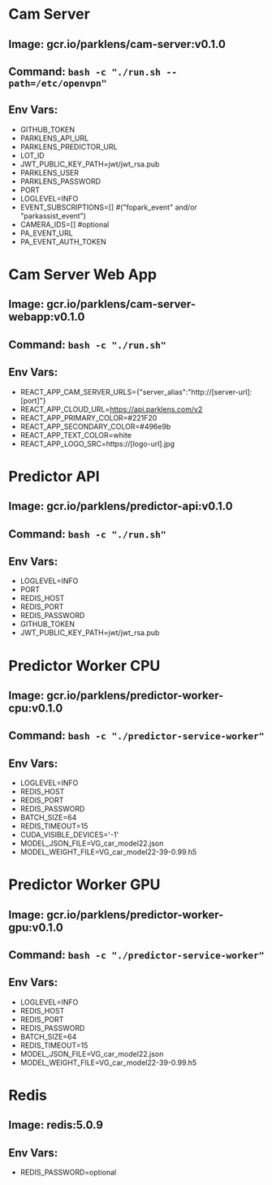 # Cam Server
## Image: gcr.io/parklens/cam-server:v0.1.0
## Command: `bash -c "./run.sh --path=/etc/openvpn"`
## Env Vars:
- GITHUB_TOKEN
- PARKLENS_API_URL
- PARKLENS_PREDICTOR_URL
- LOT_ID
- JWT_PUBLIC_KEY_PATH=jwt/jwt_rsa.pub
- PARKLENS_USER
- PARKLENS_PASSWORD
- PORT
- LOGLEVEL=INFO
- EVENT_SUBSCRIPTIONS=[] #("fopark_event" and/or "parkassist_event")
- CAMERA_IDS=[] #optional
- PA_EVENT_URL
- PA_EVENT_AUTH_TOKEN

# Cam Server Web App
## Image: gcr.io/parklens/cam-server-webapp:v0.1.0
## Command: `bash -c "./run.sh"`
## Env Vars:
- REACT_APP_CAM_SERVER_URLS={"server_alias":"http://[server-url]:[port]"}
- REACT_APP_CLOUD_URL=https://api.parklens.com/v2
- REACT_APP_PRIMARY_COLOR=#221F20
- REACT_APP_SECONDARY_COLOR=#496e9b
- REACT_APP_TEXT_COLOR=white
- REACT_APP_LOGO_SRC=https://[logo-url].jpg

# Predictor API 
## Image: gcr.io/parklens/predictor-api:v0.1.0
## Command: `bash -c "./run.sh"`
## Env Vars: 
- LOGLEVEL=INFO
- PORT
- REDIS_HOST
- REDIS_PORT
- REDIS_PASSWORD
- GITHUB_TOKEN
- JWT_PUBLIC_KEY_PATH=jwt/jwt_rsa.pub

# Predictor Worker CPU
## Image: gcr.io/parklens/predictor-worker-cpu:v0.1.0
## Command: `bash -c "./predictor-service-worker"`
## Env Vars:
- LOGLEVEL=INFO
- REDIS_HOST
- REDIS_PORT
- REDIS_PASSWORD
- BATCH_SIZE=64
- REDIS_TIMEOUT=15
- CUDA_VISIBLE_DEVICES='-1'
- MODEL_JSON_FILE=VG_car_model22.json
- MODEL_WEIGHT_FILE=VG_car_model22-39-0.99.h5

# Predictor Worker GPU
## Image: gcr.io/parklens/predictor-worker-gpu:v0.1.0
## Command: `bash -c "./predictor-service-worker"`
## Env Vars:
- LOGLEVEL=INFO
- REDIS_HOST
- REDIS_PORT
- REDIS_PASSWORD
- BATCH_SIZE=64
- REDIS_TIMEOUT=15
- MODEL_JSON_FILE=VG_car_model22.json
- MODEL_WEIGHT_FILE=VG_car_model22-39-0.99.h5

# Redis 
## Image: redis:5.0.9
## Env Vars: 
- REDIS_PASSWORD=optional


